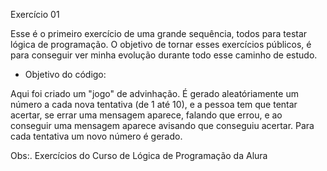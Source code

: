 Exercício 01

Esse é o primeiro exercício de uma grande sequência, todos para testar lógica de programação. O objetivo de tornar esses exercícios públicos, é para conseguir ver minha evolução durante todo esse caminho de estudo. 

- Objetivo do código:

Aqui foi criado um "jogo" de advinhação. É gerado aleatóriamente um número a cada nova tentativa (de 1 até 10), e a pessoa tem que tentar acertar, se errar uma mensagem aparece, falando que errou, e ao conseguir uma mensagem aparece avisando que conseguiu acertar. Para cada tentativa um novo número é gerado. 

Obs:. Exercícios do Curso de Lógica de Programação da Alura